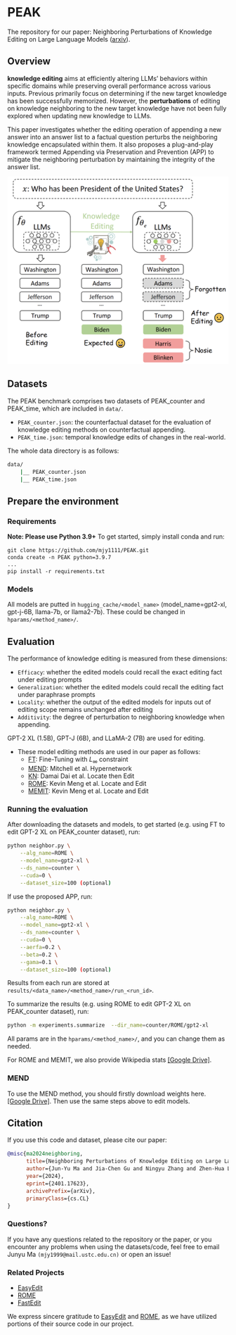 # PEAK
The repository for our paper: Neighboring Perturbations of Knowledge Editing on Large Language Models ([arxiv](https://arxiv.org/abs/2401.17623)).


## Overview
**knowledge editing** aims at efficiently altering LLMs’ behaviors within specific domains while preserving overall performance across various inputs.
Previous primarily focus on determining if the new target knowledge has been successfully memorized. However, the **perturbations** of editing on knowledge neighboring to the new target knowledge have not been fully explored when updating new knowledge to LLMs.

This paper investigates whether the editing operation of appending a new answer into an answer list to a factual question perturbs the neighboring knowledge encapsulated within them.
It also proposes  a plug-and-play framework termed Appending via Preservation and Prevention (APP) to mitigate the neighboring perturbation by maintaining the integrity of the answer list.

<img src="https://github.com/mjy1111/PEAK/blob/main/definition.png" width="600">

## Datasets
The PEAK benchmark comprises two datasets of PEAK_counter and PEAK_time, which are included in `data/`.

* `PEAK_counter.json`: the counterfactual dataset for the evaluation of knowledge editing methods on counterfactual appending.
* `PEAK_time.json`: temporal knowledge edits of changes in the real-world. 

The whole data directory is as follows:
```bash
data/
    |__ PEAK_counter.json
    |__ PEAK_time.json
```


## Prepare the environment

### Requirements

**Note: Please use Python 3.9+**
To get started, simply install conda and run:

```shell
git clone https://github.com/mjy1111/PEAK.git
conda create -n PEAK python=3.9.7
...
pip install -r requirements.txt
```

### Models
All models are putted in `hugging_cache/<model_name>` (model_name=gpt2-xl, gpt-j-6B, llama-7b, or llama2-7b).
These could be changed in `hparams/<method_name>/`.


## Evaluation
The performance of knowledge editing is measured from these dimensions:

- `Efficacy`: whether the edited models could recall the exact editing fact under editing prompts
- `Generalization`: whether the edited models could recall the editing fact under paraphrase prompts
- `Locality`: whether the output of the edited models for inputs out of editing scope remains unchanged after editing
- `Additivity`: the degree of perturbation to neighboring knowledge when appending.

GPT-2 XL (1.5B), GPT-J (6B), and LLaMA-2 (7B) are used for editing.

- These model editing methods are used in our paper as follows:
  - [FT](https://github.com/kmeng01/rome): Fine-Tuning with $L_\infty$ constraint
  - [MEND](https://github.com/eric-mitchell/mend): Mitchell et al. Hypernetwork
  - [KN](https://github.com/Hunter-DDM/knowledge-neurons): Damai Dai et al. Locate then Edit
  - [ROME](https://github.com/kmeng01/rome): Kevin Meng et al. Locate and Edit
  - [MEMIT](https://github.com/kmeng01/memit): Kevin Meng et al. Locate and Edit


### Running the evaluation
After downloading the datasets and models, to get started (e.g. using FT to edit GPT-2 XL on PEAK_counter dataset), run:
```bash
python neighbor.py \
    --alg_name=ROME \
    --model_name=gpt2-xl \
    --ds_name=counter \
    --cuda=0 \
    --dataset_size=100 (optional)
```

If use the proposed APP, run:

```bash
python neighbor.py \
    --alg_name=ROME \
    --model_name=gpt2-xl \
    --ds_name=counter \
    --cuda=0 \
    --aerfa=0.2 \
    --beta=0.2 \
    --gama=0.1 \
    --dataset_size=100 (optional)
```
Results from each run are stored at `results/<data_name>/<method_name>/run_<run_id>`.

To summarize the results (e.g. using ROME to edit GPT-2 XL on PEAK_counter dataset), run:

```bash
python -m experiments.summarize  --dir_name=counter/ROME/gpt2-xl
```

All params are in the `hparams/<method_name>/`, and you can change them as needed.

For ROME and MEMIT, we also provide Wikipedia stats [[Google Drive]](https://drive.google.com/file/d/1DrHW5rQ3_0rNHSsH2vFBtv7ePGNHiVj7/view?usp=drive_link).

### MEND
To use the MEND method, you should firstly download weights here. [[Google Drive]](https://drive.google.com/file/d/1o9uJUEXExda5M-kyvvyFZ3yAC9tmW9gx/view?usp=drive_link).
Then use the same steps above to edit models.

## Citation
If you use this code and dataset, please cite our paper:
```bibtex
@misc{ma2024neighboring,
      title={Neighboring Perturbations of Knowledge Editing on Large Language Models}, 
      author={Jun-Yu Ma and Jia-Chen Gu and Ningyu Zhang and Zhen-Hua Ling},
      year={2024},
      eprint={2401.17623},
      archivePrefix={arXiv},
      primaryClass={cs.CL}
}
```
### Questions?
If you have any questions related to the repository or the paper, or you encounter any problems when using the datasets/code, feel free to email Junyu Ma `(mjy1999@mail.ustc.edu.cn)` or open an issue!


### Related Projects
- [EasyEdit](https://github.com/zjunlp/EasyEdit)
- [ROME](https://github.com/kmeng01/rome)
- [FastEdit](https://github.com/hiyouga/FastEdit)

We express sincere gratitude to [EasyEdit](https://github.com/zjunlp/EasyEdit) and [ROME](https://github.com/kmeng01/rome), as we have utilized portions of their source code in our project.




